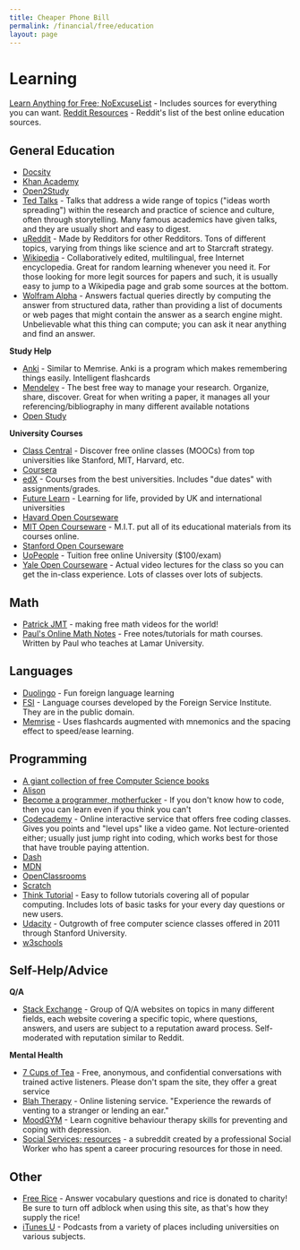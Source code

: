 ```yaml
---
title: Cheaper Phone Bill
permalink: /financial/free/education
layout: page
---
```


# Learning

[Learn Anything for Free; NoExcuseList](http://www.noexcuselist.com/) - Includes sources for everything you can want.
[Reddit Resources](https://www.reddit.com/r/reddit.com/comments/cktxy/) - Reddit's list of the best online education sources.

## General Education

* [Docsity](https://www.docsity.com/)
* [Khan Academy](https://www.khanacademy.org/)
* [Open2Study](https://www.open2study.com/)
* [Ted Talks](https://www.ted.com/) - Talks that address a wide range of topics ("ideas worth spreading") within the research and practice of science and culture, often through storytelling. Many famous academics have given talks, and they are usually short and easy to digest.
* [uReddit](http://ureddit.com/) - Made by Redditors for other Redditors. Tons of different topics, varying from things like science and art to Starcraft strategy.
* [Wikipedia](https://www.wikipedia.org/) - Collaboratively edited, multilingual, free Internet encyclopedia. Great for random learning whenever you need it. For those looking for more legit sources for papers and such, it is usually easy to jump to a Wikipedia page and grab some sources at the bottom.
* [Wolfram Alpha](http://www.wolframalpha.com/) - Answers factual queries directly by computing the answer from structured data, rather than providing a list of documents or web pages that might contain the answer as a search engine might. Unbelievable what this thing can compute; you can ask it near anything and find an answer.

**Study Help**

* [Anki](http://ankisrs.net/) - Similar to Memrise. Anki is a program which makes remembering things easily. Intelligent flashcards
* [Mendeley](https://www.mendeley.com/) - The best free way to manage your research. Organize, share, discover. Great for when writing a paper, it manages all your referencing/bibliography in many different available notations
* [Open Study](https://openstudy.com/)

**University Courses**

* [Class Central](https://www.class-central.com/) - Discover free online classes (MOOCs) from top universities like Stanford, MIT, Harvard, etc.
* [Coursera](https://www.coursera.org/)
* [edX](https://www.edx.org/) - Courses from the best universities. Includes "due dates" with assignments/grades.
* [Future Learn](https://www.futurelearn.com/) - Learning for life, provided by UK and international universities
* [Havard Open Courseware](http://cs50.tv/2013/fall/)
* [MIT Open Courseware](http://ocw.mit.edu/) - M.I.T. put all of its educational materials from its courses online.
* [Stanford Open Courseware](https://see.stanford.edu/)
* [UoPeople](http://uopeople.edu/) - Tuition free online University ($100/exam)
* [Yale Open Courseware](http://oyc.yale.edu/) - Actual video lectures for the class so you can get the in-class experience. Lots of classes over lots of subjects.


## Math

* [Patrick JMT](http://patrickjmt.com/) - making free math videos for the world!
* [Paul's Online Math Notes](http://tutorial.math.lamar.edu/) - Free notes/tutorials for math courses. Written by Paul who teaches at Lamar University.

<!--
Credits, Paul's Online Math Notes: /u/awaythrow626
-->

## Languages

* [Duolingo](https://www.duolingo.com/) - Fun foreign language learning
* [FSI](https://fsi-languages.yojik.eu/) - Language courses developed by the Foreign Service Institute. They are in the public domain.
* [Memrise](https://www.memrise.com/) - Uses flashcards augmented with mnemonics and the spacing effect to speed/ease learning.

## Programming

* [A giant collection of free Computer Science books](https://github.com/vhf/free-programming-books)
* [Alison](https://alison.com/learn/programming)
* [Become a programmer, motherfucker](http://programming-motherfucker.com/) - If you don't know how to code, then you can learn even if you think you can't
* [Codecademy](https://www.codecademy.com/) - Online interactive service that offers free coding classes. Gives you points and "level ups" like a video game. Not lecture-oriented either; usually just jump right into coding, which works best for those that have trouble paying attention.
* [Dash](https://dash.generalassemb.ly/)
* [MDN](https://developer.mozilla.org/)
* [OpenClassrooms](https://openclassrooms.com/)
* [Scratch](https://scratch.mit.edu/)
* [Think Tutorial](https://thinktutorial.com/) - Easy to follow tutorials covering all of popular computing. Includes lots of basic tasks for your every day questions or new users.
* [Udacity](https://www.udacity.com/) - Outgrowth of free computer science classes offered in 2011 through Stanford University.
* [w3schools](http://www.w3schools.com/)

## Self-Help/Advice

**Q/A**

* [Stack Exchange](https://stackexchange.com/sites) - Group of Q/A websites on topics in many different fields, each website covering a specific topic, where questions, answers, and users are subject to a reputation award process. Self-moderated with reputation similar to Reddit.

**Mental Health**

* [7 Cups of Tea](https://www.7cups.com/) - Free, anonymous, and confidential conversations with trained active listeners. Please don't spam the site, they offer a great service
* [Blah Therapy](http://blahtherapy.com/) - Online listening service. "Experience the rewards of venting to a stranger or lending an ear."
* [MoodGYM](https://moodgym.anu.edu.au/) - Learn cognitive behaviour therapy skills for preventing and coping with depression.
* [Social Services; resources](https://www.reddit.com/r/socialworkresources) - a subreddit created by a professional Social Worker who has spent a career procuring resources for those in need.


## Other

* [Free Rice](http://freerice.com/) - Answer vocabulary questions and rice is donated to charity! Be sure to turn off adblock when using this site, as that's how they supply the rice!  
* [iTunes U](https://itunes.apple.com/app/itunes-u/id490217893) - Podcasts from a variety of places including universities on various subjects.

<!-- Every link has been validated and secured if possible. -->
